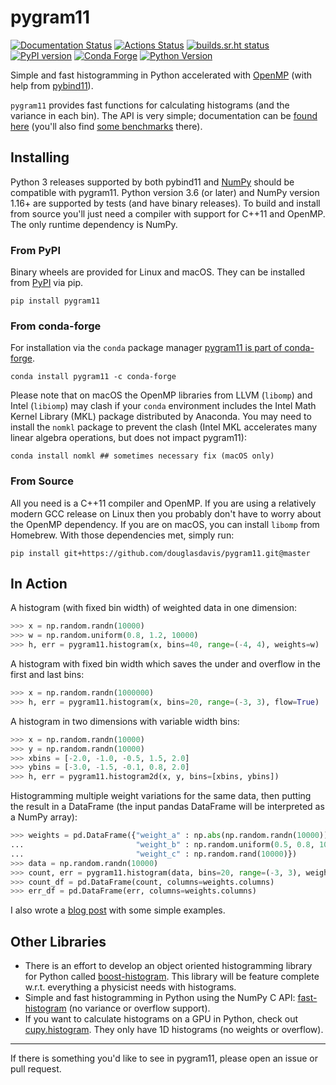 # pygram11

[![Documentation Status](https://readthedocs.org/projects/pygram11/badge/?version=latest)](https://pygram11.readthedocs.io/en/latest/?badge=latest)
[![Actions Status](https://github.com/douglasdavis/pygram11/workflows/Tests/badge.svg)](https://github.com/douglasdavis/pygram11/actions)
[![builds.sr.ht status](https://builds.sr.ht/~ddavis/pygram11.svg)](https://builds.sr.ht/~ddavis/pygram11?)
[![PyPI version](https://img.shields.io/pypi/v/pygram11.svg?colorB=486b87&style=flat)](https://pypi.org/project/pygram11/)
[![Conda Forge](https://img.shields.io/conda/vn/conda-forge/pygram11.svg?colorB=486b87&style=flat)](https://anaconda.org/conda-forge/pygram11)
[![Python Version](https://img.shields.io/pypi/pyversions/pygram11)](https://pypi.org/project/pygram11/)

Simple and fast histogramming in Python accelerated with
[OpenMP](https://www.openmp.org/) (with help from
[pybind11](https://github.com/pybind/pybind11)).

`pygram11` provides fast functions for calculating histograms (and the
variance in each bin). The API is very simple; documentation can be
[found here](https://pygram11.readthedocs.io/) (you'll also find [some
benchmarks](https://pygram11.readthedocs.io/en/stable/bench.html)
there).

## Installing

Python 3 releases supported by both pybind11 and
[NumPy](https://www.numpy.org/) should be compatible with pygram11.
Python version 3.6 (or later) and NumPy version 1.16+ are supported by
tests (and have binary releases). To build and install from source
you'll just need a compiler with support for C++11 and OpenMP. The
only runtime dependency is NumPy.

### From PyPI

Binary wheels are provided for Linux and macOS. They can be installed
from [PyPI](https://pypi.org/project/pygram11/) via pip.

```
pip install pygram11
```

### From conda-forge

For installation via the `conda` package manager [pygram11 is part of
conda-forge](https://anaconda.org/conda-forge/pygram11).

```none
conda install pygram11 -c conda-forge
```

Please note that on macOS the OpenMP libraries from LLVM (`libomp`)
and Intel (`libiomp`) may clash if your `conda` environment includes
the Intel Math Kernel Library (MKL) package distributed by
Anaconda. You may need to install the `nomkl` package to prevent the
clash (Intel MKL accelerates many linear algebra operations, but does
not impact pygram11):

```none
conda install nomkl ## sometimes necessary fix (macOS only)
```

### From Source

All you need is a C++11 compiler and OpenMP. If you are using a
relatively modern GCC release on Linux then you probably don't have to
worry about the OpenMP dependency. If you are on macOS, you can
install `libomp` from Homebrew. With those dependencies met, simply
run:

```none
pip install git+https://github.com/douglasdavis/pygram11.git@master
```

## In Action

A histogram (with fixed bin width) of weighted data in one dimension:

```python
>>> x = np.random.randn(10000)
>>> w = np.random.uniform(0.8, 1.2, 10000)
>>> h, err = pygram11.histogram(x, bins=40, range=(-4, 4), weights=w)
```

A histogram with fixed bin width which saves the under and overflow in
the first and last bins:

```python
>>> x = np.random.randn(1000000)
>>> h, err = pygram11.histogram(x, bins=20, range=(-3, 3), flow=True)
```

A histogram in two dimensions with variable width bins:

```python
>>> x = np.random.randn(10000)
>>> y = np.random.randn(10000)
>>> xbins = [-2.0, -1.0, -0.5, 1.5, 2.0]
>>> ybins = [-3.0, -1.5, -0.1, 0.8, 2.0]
>>> h, err = pygram11.histogram2d(x, y, bins=[xbins, ybins])
```

Histogramming multiple weight variations for the same data, then
putting the result in a DataFrame (the input pandas DataFrame will be
interpreted as a NumPy array):

```python
>>> weights = pd.DataFrame({"weight_a" : np.abs(np.random.randn(10000)),
...                         "weight_b" : np.random.uniform(0.5, 0.8, 10000),
...                         "weight_c" : np.random.rand(10000)})
>>> data = np.random.randn(10000)
>>> count, err = pygram11.histogram(data, bins=20, range=(-3, 3), weights=weights, flow=True)
>>> count_df = pd.DataFrame(count, columns=weights.columns)
>>> err_df = pd.DataFrame(err, columns=weights.columns)
```

I also wrote a [blog
post](https://ddavis.io/posts/introducing-pygram11/) with some simple
examples.

## Other Libraries

- There is an effort to develop an object oriented histogramming
  library for Python called
  [boost-histogram](https://indico.cern.ch/event/803122/contributions/3339214/attachments/1830213/2997039/bhandhist.pdf). This
  library will be feature complete w.r.t. everything a physicist needs
  with histograms.
- Simple and fast histogramming in Python using the NumPy C API:
  [fast-histogram](https://github.com/astrofrog/fast-histogram) (no
  variance or overflow support).
- If you want to calculate histograms on a GPU in Python, check out
  [cupy.histogram](https://docs-cupy.chainer.org/en/stable/reference/generated/cupy.histogram.html#cupy.histogram). They
  only have 1D histograms (no weights or overflow).

---

If there is something you'd like to see in pygram11, please open an
issue or pull request.
